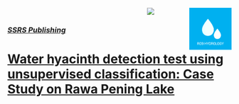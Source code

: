 <a href="https://ssrs.ipb.ac.id/ro-1-forest/"><img src="https://github.com/ipbssrs/RO9-Hydrology/blob/9ef1409124a8bded58cd319a8757d90d31fbbe8d/ADMIN/RO9-hidro.png" align="right" width="95" /><a href="https://ssrs.ipb.ac.id/"><img src="https://github.com/ipbssrs/RO1-Forest/blob/9de66f8d96760f1dd315df2b7af0062259c60ccc/ADMIN/Logo2_kecil.png" align="right" width="95" />
<br /> 

### _**SSRS Publishing**_
# Water hyacinth detection test using unsupervised classification: Case Study on Rawa Pening Lake
